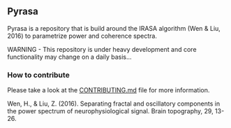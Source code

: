 ## Pyrasa

Pyrasa is a repository that is build around the IRASA algorithm (Wen & Liu, 2016) to parametrize power and coherence spectra.

WARNING - This repository is under heavy development and core functionality may change on a daily basis...

### How to contribute
Please take a look at the [CONTRIBUTING.md](CONTRIBUTING.md) file for more information.


Wen, H., & Liu, Z. (2016). Separating fractal and oscillatory components in the power spectrum of neurophysiological signal. Brain topography, 29, 13-26.
